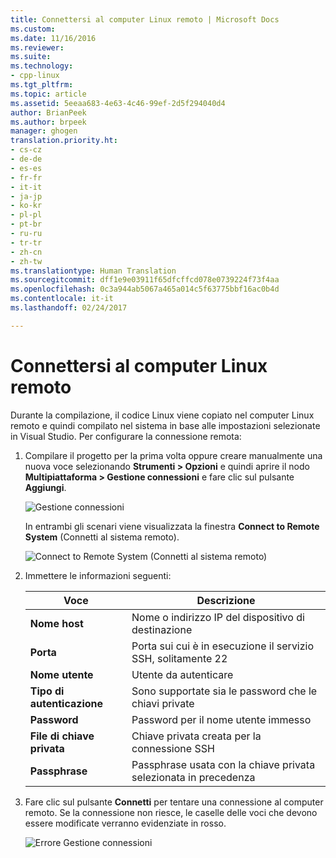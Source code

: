 ```yaml
---
title: Connettersi al computer Linux remoto | Microsoft Docs
ms.custom: 
ms.date: 11/16/2016
ms.reviewer: 
ms.suite: 
ms.technology:
- cpp-linux
ms.tgt_pltfrm: 
ms.topic: article
ms.assetid: 5eeaa683-4e63-4c46-99ef-2d5f294040d4
author: BrianPeek
ms.author: brpeek
manager: ghogen
translation.priority.ht:
- cs-cz
- de-de
- es-es
- fr-fr
- it-it
- ja-jp
- ko-kr
- pl-pl
- pt-br
- ru-ru
- tr-tr
- zh-cn
- zh-tw
ms.translationtype: Human Translation
ms.sourcegitcommit: dff1e9e03911f65dfcffcd078e0739224f73f4aa
ms.openlocfilehash: 0c3a944ab5067a465a014c5f63775bbf16ac0b4d
ms.contentlocale: it-it
ms.lasthandoff: 02/24/2017

---
```


# <a name="connect-to-your-remote-linux-computer"></a>Connettersi al computer Linux remoto

Durante la compilazione, il codice Linux viene copiato nel computer Linux remoto e quindi compilato nel sistema in base alle impostazioni selezionate in Visual Studio.  Per configurare la connessione remota:

1. Compilare il progetto per la prima volta oppure creare manualmente una nuova voce selezionando **Strumenti > Opzioni** e quindi aprire il nodo **Multipiattaforma > Gestione connessioni** e fare clic sul pulsante **Aggiungi**.

   ![Gestione connessioni](media/settings_connectionmanager.png)

   In entrambi gli scenari viene visualizzata la finestra **Connect to Remote System** (Connetti al sistema remoto).
   
   ![Connect to Remote System (Connetti al sistema remoto)](media/connect.png)

1. Immettere le informazioni seguenti:

   | Voce | Descrizione
   | ----- | ---
   | **Nome host**           | Nome o indirizzo IP del dispositivo di destinazione
   | **Porta**                | Porta sui cui è in esecuzione il servizio SSH, solitamente 22
   | **Nome utente**           | Utente da autenticare
   | **Tipo di autenticazione** | Sono supportate sia le password che le chiavi private
   | **Password**            | Password per il nome utente immesso
   | **File di chiave privata**    | Chiave privata creata per la connessione SSH
   | **Passphrase**          | Passphrase usata con la chiave privata selezionata in precedenza

1. Fare clic sul pulsante **Connetti** per tentare una connessione al computer remoto.  Se la connessione non riesce, le caselle delle voci che devono essere modificate verranno evidenziate in rosso.

   ![Errore Gestione connessioni](media/settings_connectionmanagererror.png)
